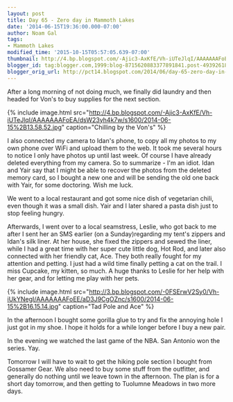 ```yaml
---
layout: post
title: Day 65 - Zero day in Mammoth Lakes
date: '2014-06-15T19:36:00.000-07:00'
author: Noam Gal
tags:
- Mammoth Lakes
modified_time: '2015-10-15T05:57:05.639-07:00'
thumbnail: http://4.bp.blogspot.com/-Ajic3-AxKfE/Vh-iUTeJlqI/AAAAAAAFoEA/dsW23yh4k7w/s72-c/2014-06-15%2B13.58.52.jpg
blogger_id: tag:blogger.com,1999:blog-8715620883377891841.post-4939261807054234257
blogger_orig_url: http://pct14.blogspot.com/2014/06/day-65-zero-day-in-mammoth-lakes.html
---
```


After a long morning of not doing much, we finally did laundry and then headed for Von's to buy supplies for the next section.

{% include image.html src="http://4.bp.blogspot.com/-Ajic3-AxKfE/Vh-iUTeJlqI/AAAAAAAFoEA/dsW23yh4k7w/s1600/2014-06-15%2B13.58.52.jpg" caption="Chilling by the Von's" %}

I also connected my camera to Idan's phone, to copy all my photos to my own phone over WiFi and upload them to the web. It took me several hours to notice I only have photos up until last week. Of course I have already deleted everything from my camera. So to summarize - I'm an idiot. Idan and Yair say that I might be able to recover the photos from the deleted memory card, so I bought a new one and will be sending the old one back with Yair, for some doctoring. Wish me luck.

We went to a local restaurant and got some nice dish of vegetarian chili, even though it was a small dish. Yair and I later shared a pasta dish just to stop feeling hungry.

Afterwards, I went over to a local seamstress, Leslie, who got back to me after I sent her an SMS earlier (on a Sunday)regarding my tent's zippers and Idan's silk liner. At her house, she fixed the zippers and sewed the liner, while I had a great time with her super cute little dog, Hot Rod, and later also connected with her friendly cat, Ace. They both really fought for my attention and petting. I just had a wild time finally petting a cat on the trail. I miss Cupcake, my kitten, so much. A huge thanks to Leslie for her help with her gear, and for letting me play with her pets.

{% include image.html src="http://3.bp.blogspot.com/-0FSErwV2Sy0/Vh-iUkYNegI/AAAAAAAFoEE/aD3J9CgOZnc/s1600/2014-06-15%2B16.15.14.jpg" caption="Tad Pole and Ace" %}

In the afternoon I bought some gorilla glue to try and fix the annoying hole I just got in my shoe. I hope it holds for a while longer before I buy a new pair.

In the evening we watched the last game of the NBA. San Antonio won the series. Yay.

Tomorrow I will have to wait to get the hiking pole section I bought from Gossamer Gear. We also need to buy some stuff from the outfitter, and generally do nothing until we leave town in the afternoon. The plan is for a short day tomorrow, and then getting to Tuolumne Meadows in two more days.
